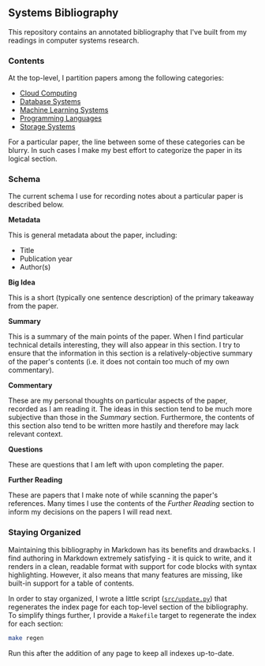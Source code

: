 ## Systems Bibliography

This repository contains an annotated bibliography that I've built from my readings in computer systems research.

### Contents

At the top-level, I partition papers among the following categories:

- [Cloud Computing](./cloud-computing/)
- [Database Systems](./database-systems/)
- [Machine Learning Systems](./mlsys/)
- [Programming Languages](./programming-languages/)
- [Storage Systems](./storage-systems/)

For a particular paper, the line between some of these categories can be blurry. In such cases I make my best effort to categorize the paper in its logical section.

### Schema

The current schema I use for recording notes about a particular paper is described below.

**Metadata**

This is general metadata about the paper, including:
- Title
- Publication year
- Author(s)

**Big Idea**

This is a short (typically one sentence description) of the primary takeaway from the paper.

**Summary**

This is a summary of the main points of the paper. When I find particular technical details interesting, they will also appear in this section. I try to ensure that the information in this section is a relatively-objective summary of the paper's contents (i.e. it does not contain too much of my own commentary).

**Commentary**

These are my personal thoughts on particular aspects of the paper, recorded as I am reading it. The ideas in this section tend to be much more subjective than those in the _Summary_ section. Furthermore, the contents of this section also tend to be written more hastily and therefore may lack relevant context.

**Questions**

These are questions that I am left with upon completing the paper.

**Further Reading**

These are papers that I make note of while scanning the paper's references. Many times I use the contents of the _Further Reading_ section to inform my decisions on the papers I will read next.

### Staying Organized

Maintaining this bibliography in Markdown has its benefits and drawbacks. I find authoring in Markdown extremely satisfying - it is quick to write, and it renders in a clean, readable format with support for code blocks with syntax highlighting. However, it also means that many features are missing, like built-in support for a table of contents.

In order to stay organized, I wrote a little script ([`src/update.py`](./_src/update.py)) that regenerates the index page for each top-level section of the bibliography. To simplify things further, I provide a `Makefile` target to regenerate the index for each section:

```bash
make regen
```

Run this after the addition of any page to keep all indexes up-to-date.
